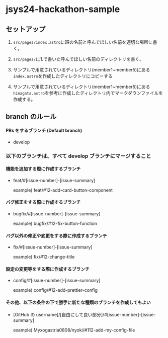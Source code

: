 # jsys24-hackathon-sample

## セットアップ

1. `src/pages/index.astro`に班の名前と呼んでほしい名前を適切な場所に書く。

2. `src/pages/`に1.で書いた呼んでほしい名前のディレクトリを書く。

3. サンプルで用意されているディレクトリ(member1~member5)にある`index.astro`を作成したディレクトリにコピーする

4. サンプルで用意されているディレクトリ(member1~member5)にある`hinagata.astro`を参考に作成したディレクトリ内でマークダウンファイルを作成する。

## branch のルール

#### PRs をするブランチ (Default branch)

- develop

### 以下のブランチは、すべて develop ブランチにマージすること

#### 機能を追加する際に作成するブランチ

- feat/#[issue-number]-[issue-summary]

  example) feat/#12-add-card-button-component

#### バグ修正をする際に作成するブランチ

- bugfix/#[issue-number]-[issue-summary]

  example) bugfix/#12-fix-button-function

#### バグ以外の修正や変更をする際に作成するブランチ

- fix/#[issue-number]-[issue-summary]

  example) fix/#12-change-title

#### 設定の変更等をする際に作成するブランチ

- config/#[issue-number]-[issue-summary]

  example) config/#12-add-prettier-config

#### その他、以下の条件の下で勝手に新たな種類のブランチを作成してもよい

- [GitHub の username]/[自由にして良い部分]/#[issue-number]-[issue-summary]

  example) Myxogastria0808/nyoki/#112-add-my-config-file
